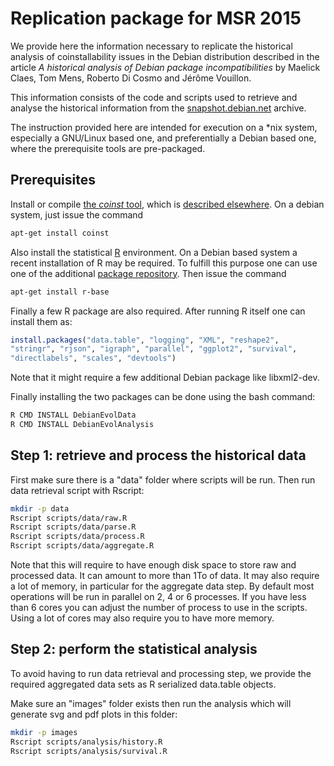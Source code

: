 # Replication package for MSR 2015

We provide here the information necessary to replicate the historical
analysis of coinstallability issues in the Debian distribution
described in the article *A historical analysis of Debian package
incompatibilities* by Maelick Claes, Tom Mens, Roberto Di Cosmo and
Jérôme Vouillon.

This information consists of the code and scripts used to retrieve and
analyse the historical information from the
[snapshot.debian.net](http://snapshot.debian.net) archive.

The instruction provided here are intended for execution on a *nix
system, especially a GNU/Linux based one, and preferentially a Debian
based one, where the prerequisite tools are pre-packaged.

## Prerequisites

Install or compile
[the *coinst* tool](https://github.com/vouillon/coinst), which is
[described elsewhere](http://coinst.irill.org). On a debian system,
just issue the command

```bash
apt-get install coinst
```

Also install the statistical [R](http://r-project.org) environment. On
a Debian based system a recent installation of R may be required. To
fulfill this purpose one can use one of the additional
[package repository](http://cran.r-project.org/bin/linux/debian/).
Then issue the command

```bash
apt-get install r-base
```

Finally a few R package are also required. After running R itself one
can install them as:

```R
install.packages("data.table", "logging", "XML", "reshape2",
"stringr", "rjson", "igraph", "parallel", "ggplot2", "survival",
"directlabels", "scales", "devtools")
```

Note that it might require a few additional Debian package like
libxml2-dev.

Finally installing the two packages can be done using the bash
command:

```bash
R CMD INSTALL DebianEvolData
R CMD INSTALL DebianEvolAnalysis
```

## Step 1: retrieve and process the historical data

First make sure there is a "data" folder where scripts will be run.
Then run data retrieval script with Rscript:

```bash
mkdir -p data
Rscript scripts/data/raw.R
Rscript scripts/data/parse.R
Rscript scripts/data/process.R
Rscript scripts/data/aggregate.R
```

Note that this will require to have enough disk space to store raw
and processed data. It can amount to more than 1To of data. It may
also require a lot of memory, in particular for the aggregate data
step. By default most operations will be run in parallel on 2, 4 or 6
processes. If you have less than 6 cores you can adjust the number of
process to use in the scripts. Using a lot of cores may also require
you to have more memory.

## Step 2: perform the statistical analysis

To avoid having to run data retrieval and processing step, we provide
the required aggregated data sets as R serialized data.table objects.

Make sure an "images" folder exists then run the analysis which will
generate svg and pdf plots in this folder:

```bash
mkdir -p images
Rscript scripts/analysis/history.R
Rscript scripts/analysis/survival.R
```
